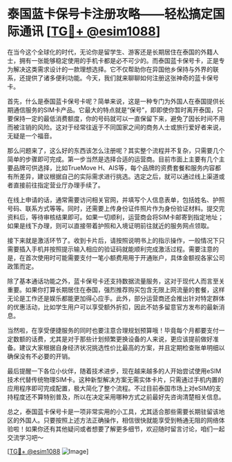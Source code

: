 # 泰国蓝卡保号卡注册攻略——轻松搞定国际通讯 [[TG💪+ @esim1088](https://t.me/s/esim1088)]

在当今这个全球化的时代，无论你是留学生、游客还是长期居住在泰国的外籍人士，拥有一张能够稳定使用的手机卡都是必不可少的。而泰国蓝卡保号卡，正是专为解决这类需求设计的一款理想选择。它不仅帮助你在异国他乡保持与外界的联系，还提供了诸多便利功能。今天，我们就来聊聊如何注册这张神奇的蓝卡保号卡。

首先，什么是泰国蓝卡保号卡呢？简单来说，这是一种专门为外国人在泰国提供长期通信服务的SIM卡产品。它最大的特点就是“保号”，即即使你暂时离开泰国，只要保持一定的最低消费额度，你的号码就可以一直保留下来，避免了因长时间不用而被注销的风险。这对于经常往返于不同国家之间的商务人士或旅行爱好者来说，无疑是一个福音。

那么问题来了，这么好的东西该怎么注册呢？其实整个流程并不复杂，只需要几个简单的步骤即可完成。第一步当然是选择合适的运营商。目前市面上主要有几个主要品牌可供选择，比如TrueMove H、AIS等，每个品牌的资费套餐和服务内容都有所差异，建议根据自己的实际需求进行挑选。选定之后，就可以通过线上渠道或者直接前往指定营业厅办理手续了。

在线上申请的话，通常需要访问相关官网，并填写个人信息表单，包括姓名、护照号码、联系方式等等。同时，还需要上传身份证件照片作为身份验证材料。提交完资料后，等待审核结果即可。如果一切顺利，运营商会将SIM卡邮寄到指定地址；如果是线下办理，则可以直接带着护照和入境证明前往就近的服务网点领取。

接下来就是激活环节了。收到卡片后，请按照说明书上的指示操作，一般情况下只需要插入手机并按照提示输入相应的验证码就能顺利完成激活过程。需要注意的是，在首次使用时可能需要支付一笔小额费用用于开通账户，具体金额视各家公司政策而定。

除了基本通话功能之外，蓝卡保号卡还支持数据流量服务，这对于现代人而言至关重要。如果你打算长期居住在泰国，强烈推荐购买包含无限上网流量的套餐，这样无论是工作还是娱乐都能更加得心应手。此外，部分运营商还会推出针对特定群体的优惠活动，比如学生用户可以享受额外折扣，因此不妨多留意官方发布的最新消息。

当然啦，在享受便捷服务的同时也要注意合理规划预算哦！毕竟每个月都要支付一定数额的话费，尤其是对于那些计划频繁更换设备的人来说，更应该提前做好准备。建议大家根据自身经济状况挑选性价比最高的方案，并且定期检查账单明细以确保没有不必要的开销。

最后提醒一下各位小伙伴，随着技术进步，现在越来越多的人开始尝试使用eSIM技术代替传统物理SIM卡。这种新型解决方案无需实体卡片，只需通过手机内置的应用程序即可完成配置，极大简化了整个流程。不过目前泰国市场上对eSIM的支持程度还不算特别普及，所以在决定采用哪种方式之前最好先咨询清楚相关信息。

总之，泰国蓝卡保号卡是一项非常实用的小工具，尤其适合那些需要长期驻留该地区的外国人。只要按照上述方法正确操作，相信很快就能享受到畅通无阻的网络体验啦！如果你还有其他疑问或者想要了解更多细节，欢迎随时留言讨论，咱们一起交流学习吧～ 

[[TG💪+ @esim1088](https://t.me/s/esim1088) ![Image](https://i.postimg.cc/4NQfJmqS/Snipaste-2025-05-13-00-14-12.png)]
